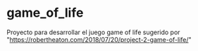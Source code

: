 # game_of_life
Proyecto para desarrollar el juego game of life sugerido por "https://robertheaton.com/2018/07/20/project-2-game-of-life/"
